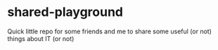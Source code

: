 # shared-playground
Quick little repo for some friends and me to share some useful (or not) things about IT (or not)
